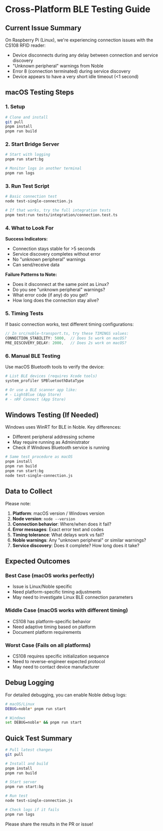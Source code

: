 # Cross-Platform BLE Testing Guide

## Current Issue Summary

On Raspberry Pi (Linux), we're experiencing connection issues with the CS108 RFID reader:
- Device disconnects during any delay between connection and service discovery
- "Unknown peripheral" warnings from Noble
- Error 8 (connection terminated) during service discovery
- Device appears to have a very short idle timeout (<1 second)

## macOS Testing Steps

### 1. Setup
```bash
# Clone and install
git pull
pnpm install
pnpm run build
```

### 2. Start Bridge Server
```bash
# Start with logging
pnpm run start:bg

# Monitor logs in another terminal
pnpm run logs
```

### 3. Run Test Script
```bash
# Basic connection test
node test-single-connection.js

# If that works, try the full integration tests
pnpm test:run tests/integration/connection.test.ts
```

### 4. What to Look For

**Success Indicators:**
- Connection stays stable for >5 seconds
- Service discovery completes without error
- No "unknown peripheral" warnings
- Can send/receive data

**Failure Patterns to Note:**
- Does it disconnect at the same point as Linux?
- Do you see "unknown peripheral" warnings?
- What error code (if any) do you get?
- How long does the connection stay alive?

### 5. Timing Tests

If basic connection works, test different timing configurations:

```javascript
// In src/noble-transport.ts, try these TIMINGS values:
CONNECTION_STABILITY: 5000,  // Does 5s work on macOS?
PRE_DISCOVERY_DELAY: 2000,   // Does 2s work on macOS?
```

### 6. Manual BLE Testing

Use macOS Bluetooth tools to verify the device:
```bash
# List BLE devices (requires Xcode tools)
system_profiler SPBluetoothDataType

# Or use a BLE scanner app like:
# - LightBlue (App Store)
# - nRF Connect (App Store)
```

## Windows Testing (If Needed)

Windows uses WinRT for BLE in Noble. Key differences:
- Different peripheral addressing scheme
- May require running as Administrator
- Check if Windows Bluetooth service is running

```bash
# Same test procedure as macOS
pnpm install
pnpm run build
pnpm run start:bg
node test-single-connection.js
```

## Data to Collect

Please note:
1. **Platform**: macOS version / Windows version
2. **Node version**: `node --version`
3. **Connection behavior**: Where/when does it fail?
4. **Error messages**: Exact error text and codes
5. **Timing tolerance**: What delays work vs fail?
6. **Noble warnings**: Any "unknown peripheral" or similar warnings?
7. **Service discovery**: Does it complete? How long does it take?

## Expected Outcomes

### Best Case (macOS works perfectly)
- Issue is Linux/Noble specific
- Need platform-specific timing adjustments
- May need to investigate Linux BLE connection parameters

### Middle Case (macOS works with different timing)
- CS108 has platform-specific behavior  
- Need adaptive timing based on platform
- Document platform requirements

### Worst Case (Fails on all platforms)
- CS108 requires specific initialization sequence
- Need to reverse-engineer expected protocol
- May need to contact device manufacturer

## Debug Logging

For detailed debugging, you can enable Noble debug logs:
```bash
# macOS/Linux
DEBUG=noble* pnpm run start

# Windows
set DEBUG=noble* && pnpm run start
```

## Quick Test Summary

```bash
# Pull latest changes
git pull

# Install and build  
pnpm install
pnpm run build

# Start server
pnpm run start:bg

# Run test
node test-single-connection.js

# Check logs if it fails
pnpm run logs
```

Please share the results in the PR or issue!